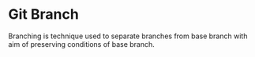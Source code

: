 # Git Branch
Branching is technique used to separate branches from base branch with aim of preserving conditions of base branch.

